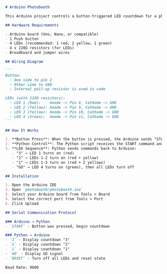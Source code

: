 ````markdown
# Arduino Photobooth

This Arduino project controls a button-triggered LED countdown for a photobooth system.

## Hardware Requirements

- Arduino board (Uno, Nano, or compatible)
- 1 Push button
- 4 LEDs (recommended: 1 red, 2 yellow, 1 green)
- 4 x 220Ω resistors (for LEDs)
- Breadboard and jumper wires

## Wiring Diagram

```
Button:
  - One side to pin 2
  - Other side to GND
  - Internal pull-up resistor is used in code

LEDs (with 220Ω resistors):
  - LED 1 (Red):    Anode -> Pin 8, Cathode -> GND
  - LED 2 (Yellow): Anode -> Pin 9, Cathode -> GND
  - LED 3 (Yellow): Anode -> Pin 10, Cathode -> GND
  - LED 4 (Green):  Anode -> Pin 11, Cathode -> GND
```

## How It Works

1. **Button Press**: When the button is pressed, the Arduino sends "START" via serial communication
2. **Python Control**: The Python script receives the START command and begins the countdown
3. **LED Sequence**: Python sends commands back to Arduino:
   - "3" → LED 1 turns on (red)
   - "2" → LEDs 1-2 turn on (red + yellow)
   - "1" → LEDs 1-3 turn on (red + 2 yellows)
   - "GO" → LED 4 turns on (green), then all LEDs turn off

## Installation

1. Open the Arduino IDE
2. Open `photobooth/photobooth.ino`
3. Select your Arduino board from Tools > Board
4. Select the correct port from Tools > Port
5. Click Upload

## Serial Communication Protocol

### Arduino → Python
- `START` - Button was pressed, begin countdown

### Python → Arduino
- `3` - Display countdown "3"
- `2` - Display countdown "2"
- `1` - Display countdown "1"
- `GO` - Display GO signal
- `RESET` - Turn off all LEDs and reset state

Baud Rate: 9600
